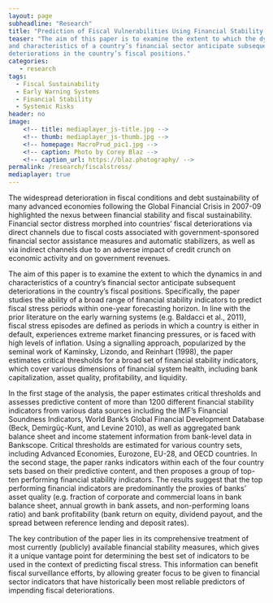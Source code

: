 ```yaml
---
layout: page
subheadline: "Research"
title: "Prediction of Fiscal Vulnerabilities Using Financial Stability Indicators"
teaser: "The aim of this paper is to examine the extent to which the dynamics in
and characteristics of a country’s financial sector anticipate subsequent
deteriorations in the country’s fiscal positions."
categories:
   - research
tags:
  - Fiscal Sustainability
  - Early Warning Systems
  - Financial Stability
  - Systemic Risks
header: no
image:
    <!-- title: mediaplayer_js-title.jpg -->
    <!-- thumb: mediaplayer_js-thumb.jpg -->
    <!-- homepage: MacroPrud_pic1.jpg -->
    <!-- caption: Photo by Corey Blaz -->
    <!-- caption_url: https://blaz.photography/ -->
permalink: /research/fiscalstress/
mediaplayer: true
---
```


The widespread deterioration in fiscal conditions and debt sustainability of
many advanced economies following the Global Financial Crisis in 2007-09
highlighted the nexus between financial stability and fiscal
sustainability. Financial sector distress morphed into countries’ fiscal
deteriorations via direct channels due to fiscal costs associated with
government-sponsored financial sector assistance measures and automatic
stabilizers, as well as via indirect channels due to an adverse impact of credit
crunch on economic activity and on government revenues.


The aim of this paper is to examine the extent to which the dynamics in and
characteristics of a country’s financial sector anticipate subsequent
deteriorations in the country’s fiscal positions. Specifically, the paper
studies the ability of a broad range of financial stability indicators to
predict fiscal stress periods within one-year forecasting horizon. In line with
the prior literature on the early warning systems (e.g. Baldacci et al., 2011),
fiscal stress episodes are defined as periods in which a country is either in
default, experiences extreme market financing pressures, or is faced with high
levels of inflation. Using a signalling approach, popularized by the seminal
work of Kaminsky, Lizondo, and Reinhart (1998), the paper estimates critical
thresholds for a broad set of financial stability indicators, which cover
various dimensions of financial system health, including bank capitalization,
asset quality, profitability, and liquidity.


In the first stage of the analysis, the paper estimates critical thresholds and
assesses predictive content of more than 1200 different financial stability
indicators from various data sources including the IMF’s Financial Soundness
Indicators, World Bank’s Global Financial Development Database (Beck,
Demirgüç-Kunt, and Levine 2010), as well as aggregated bank balance sheet and
income statement information from bank-level data in Bankscope. Critical
thresholds are estimated for various country sets, including Advanced Economies,
Eurozone, EU-28, and OECD countries. In the second stage, the paper ranks
indicators within each of the four country sets based on their predictive
content, and then proposes a group of top-ten performing financial stability
indicators. The results suggest that the top performing financial indicators are
predominantly the proxies of banks’ asset quality (e.g. fraction of corporate
and commercial loans in bank balance sheet, annual growth in bank assets, and
non-performing loans ratio) and bank profitability (bank return on equity,
dividend payout, and the spread between reference lending and deposit rates).

The key contribution of the paper lies in its comprehensive treatment of most
currently (publicly) available financial stability measures, which gives it a
unique vantage point for determining the best set of indicators to be used in
the context of predicting fiscal stress. This information can benefit fiscal
surveillance efforts, by allowing greater focus to be given to financial sector
indicators that have historically been most reliable predictors of impending
fiscal deteriorations.











